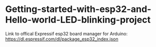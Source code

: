 # Getting-started-with-esp32-and-Hello-world-LED-blinking-project

Link to offical Expressif esp32 board manager for Arduino:
https://dl.espressif.com/dl/package_esp32_index.json
